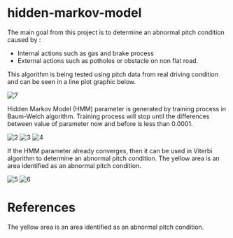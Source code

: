 # hidden-markov-model
The main goal from this project is to determine an abnormal pitch condition caused by :
- Internal actions such as gas and brake process 
- External actions such as potholes or obstacle on non flat road.

This algorithm is being tested using pitch data from real driving condition and can be seen in a line plot graphic below.

![7](https://user-images.githubusercontent.com/65435469/204349454-ca114e96-146f-405e-a705-a54deef1e953.PNG)

Hidden Markov Model (HMM) parameter is generated by training process in Baum-Welch algorithm. Training process will stop until the differences between value of parameter now and before is less than 0.0001. 

![2](https://user-images.githubusercontent.com/65435469/204351138-2a4cfdbe-016f-468e-85f1-cef09d1f34bf.PNG)
![3](https://user-images.githubusercontent.com/65435469/204351146-224b316a-4c9e-420e-b1d5-5c79f5de5913.PNG)
![4](https://user-images.githubusercontent.com/65435469/204351154-aa21b8c5-0abd-449e-8ed5-df72719c1ddb.PNG)

If the HMM parameter already converges, then it can be used in Viterbi algorithm to determine an abnormal pitch condition. The yellow area is an area identified as an abnormal pitch condition.

![5](https://user-images.githubusercontent.com/65435469/204351430-d751beee-934f-4868-a835-2bbbd30f664f.PNG)
![6](https://user-images.githubusercontent.com/65435469/204351736-14810f1d-5a1b-41ac-b86d-5ecece5dce23.PNG)

<h1> References </h1>
The yellow area is an area identified as an abnormal pitch condition.
